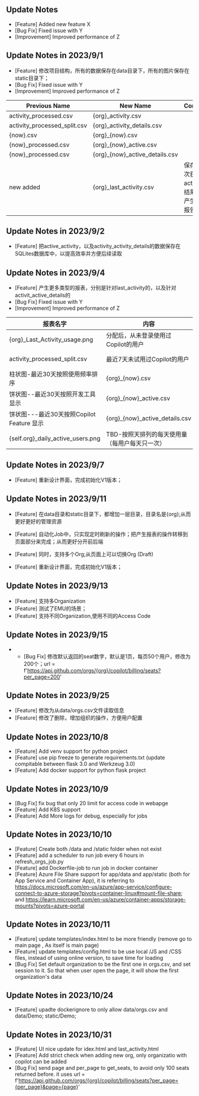 ## Update Notes

- [Feature] Added new feature X
- [Bug Fix] Fixed issue with Y
- [Improvement] Improved performance of Z


## Update Notes in 2023/9/1

- [Feature] 修改项目结构，所有的数据保存在data目录下，所有的图片保存在static目录下；
- [Bug Fix] Fixed issue with Y
- [Improvement] Improved performance of Z

| Previous Name | New Name | Comments |
| --- | --- | --- |
| activity_processed.csv | {org}_activity.csv |  |
| activity_processed_split.csv |{org}_activity_details.csv  |  |
|{now}.csv  |{org}_{now}.csv  |  |
|{now}_processed.csv  |{org}_{now}_active.csv  |  |
|{now}_processed.csv  |{org}_{now}_active_details.csv  |  |
|new added    |{org}_last_activity.csv  | 保存最近一次获取last activity的结果，以便产生最新的报告 |

## Update Notes in 2023/9/2

- [Feature] 把active_activity，以及activity_activity_details的数据保存在SQLites数据库中，以提高效率并方便后续读取

## Update Notes in 2023/9/4

- [Feature] 产生更多类型的报表，分别是针对last_activity的，以及针对activit_active_details的
- [Bug Fix] Fixed issue with Y
- [Improvement] Improved performance of Z


| 报表名字  | 内容 | Comments |
| --- | --- | --- |
| {org}_Last_Activity_usage.png| 分配后，从未登录使用过Copilot的用户 | 针对last_activity |
| activity_processed_split.csv |最近7天未试用过Copilot的用户  |  针对last_activity |
|柱状图-最近30天按照使用频率排序 |{org}_{now}.csv  |  |
|饼状图--最近30天按照开发工具显示  |{org}_{now}_active.csv  |  |
|饼状图---最近30天按照Copilot Feature 显示  |{org}_{now}_active_details.csv  |  |
|{self.org}_daily_active_users.png |TBD-按照天排列的每天使用量（每用户每天只一次）|散点图 |

## Update Notes in 2023/9/7

- [Feature] 重新设计界面，完成初始化V1版本；

## Update Notes in 2023/9/11

- [Feature] 在data目录和static目录下，都增加一层目录，目录名是{org};从而更好更好的管理资源
- [Feature] 自动化Job中，只实现定时刷新的操作；把产生报表的操作转移到页面部分来完成；从而更好分开前后端
- [Feature] 同时，支持多个Org;从页面上可以切换Org (Draft)


- [Feature] 重新设计界面，完成初始化V1版本；

## Update Notes in 2023/9/13

- [Feature] 支持多Organization
- [Feature] 测试了EMU的场景；
- [Feature] 支持不同Organization,使用不同的Access Code


## Update Notes in 2023/9/15

- - [Bug Fix] 修改默认返回的seat数字，默认是1页，每页50个用户，修改为200个；url = f'https://api.github.com/orgs/{org}/copilot/billing/seats?per_page=200'


## Update Notes in 2023/9/25

- [Feature] 修改为从data/orgs.csv文件读取信息
- [Feature] 修改了删除，增加组织的操作，方便用户配置

## Update Notes in 2023/10/8

- [Feature] Add venv support for python project
- [Feature] use pip freeze to generate requirements.txt (update compitable between flask 3.0 and Werkzeug 3.0)
- [Feature] Add docker support for python flask project

## Update Notes in 2023/10/9
- [Bug Fix] fix bug that only 20 limit for access code in webapge
- [Feature] Add K8S support
- [Feature] Add More logs for debug, especially for jobs 

## Update Notes in 2023/10/10
- [Feature] Create both /data and /static folder when not exist
- [Feature] add a scheduler to run job every 6 hours in refresh_orgs_job.py
- [Feature] add Dockerfile-job to run job in docker container
- [Feature] Azure File Share support for app/data and app/static (both for App Service and Container App), it is referring to https://docs.microsoft.com/en-us/azure/app-service/configure-connect-to-azure-storage?pivots=container-linux#mount-file-share; and https://learn.microsoft.com/en-us/azure/container-apps/storage-mounts?pivots=azure-portal

## Update Notes in 2023/10/11
- [Feature] update templates/index.html to be more friendly (remove go to main page , As itself is main page)
- [Feature] update templates/config.html to be use local /JS and /CSS files, instead of using online version, to save time for loading
- [Bug Fix] Set default organization to be the first one in orgs.csv, and set session to it. So that when user open the page, it will show the first organization's data

## Update Notes in 2023/10/24
- [Feature] upadte dockerignore to only allow data/orgs.csv and data/Demo; static/Demo;

## Update Notes in 2023/10/31
- [Feature] UI nice update for idex.html and last_activity.html
- [Feature] Add strict check when adding new org, only organizatio with copilot can be added
- [Bug Fix] send page and per_page to get_seats, to avoid only 100 seats returned before. it uses url = f'https://api.github.com/orgs/{org}/copilot/billing/seats?per_page={per_page}&page={page}'




